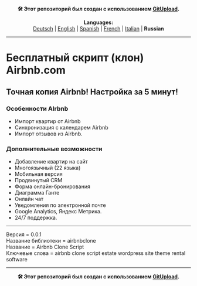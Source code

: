 <p align="center"><b>🛠️ Этот репозиторий был создан с использованием <a href="https://gitupload.com">GitUpload</a>.</b></p>

<p align="center"><b>Languages:</b><br /><a href="https://github.com/markolofsen/airbnbclone/blob/master/README_de.md">Deutsch</a> | <a href="https://github.com/markolofsen/airbnbclone/blob/master/README.md">English</a> | <a href="https://github.com/markolofsen/airbnbclone/blob/master/README_es.md">Spanish</a> | <a href="https://github.com/markolofsen/airbnbclone/blob/master/README_fr.md">French</a> | <a href="https://github.com/markolofsen/airbnbclone/blob/master/README_it.md">Italian</a> | <b>Russian</b></p>

---

# Бесплатный скрипт (клон) Airbnb.com
## Точная копия Airbnb! Настройка за 5 минут!

### Особенности AIrbnb
* Импорт квартир от Airbnb
* Синхронизация с календарем Airbnb
* Импорт отзывов из Airbnb.

### Дополнительные возможности
* Добавление квартир на сайт
* Многоязычный (22 языка)
* Мобильная версия
* Продвинутый CRM
* Форма онлайн-бронирования
* Диаграмма Ганте
* Онлайн чат
* Уведомления по электронной почте
* Google Analytics, Яндекс Метрика.
* 24/7 поддержка.

<hr />

Версия = 0.0.1 <br />
Название библиотеки = airbnbclone <br />
Название = Airbnb Clone Script <br />
Ключевые слова = airbnb clone script estate wordpress site theme rental software <br />


---

<p align="center"><b>🛠️ Этот репозиторий был создан с использованием <a href="https://gitupload.com">GitUpload</a>.</b></p>